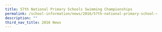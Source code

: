 ```yaml
---
title: 57th National Primary Schools Swimming Championships
permalink: /school-information/news/2016/57th-national-primary-school-swimming-championships/
description: ""
third_nav_title: 2016 News
---
```

